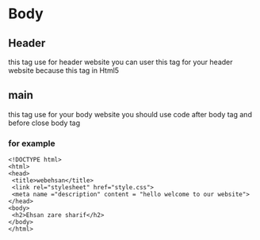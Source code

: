 # Body

## Header 

this tag use for header website you can user this tag for your header website because this tag in Html5

## main 

this tag use for your body website you should use code after body tag and before close body tag 

### for example

```source code 
<!DOCTYPE html>
<html>
<head>
 <title>webehsan</title>
 <link rel="stylesheet" href="style.css">
 <meta name ="description" content = "hello welcome to our website">
</head>
<body>
 <h2>Ehsan zare sharif</h2>
</body>
</html>

```
